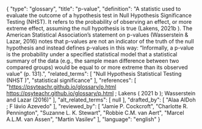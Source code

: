 {
    "type": "glossary",
    "title": "p-value",
    "definition": "A statistic used to evaluate the outcome of a hypothesis test in Null Hypothesis Significance Testing (NHST). It refers to the probability of observing an effect, or more extreme effect, assuming the null hypothesis is true (Lakens, 2021b ). The American Statistical Association’s statement on p-values (Wasserstein & Lazar, 2016) notes that p-values are not an indicator of the truth of the null hypothesis and instead defines p-values in this way: “Informally, a p-value is the probability under a specified statistical model that a statistical summary of the data (e.g., the sample mean difference between two compared groups) would be equal to or more extreme than its observed value” (p. 131).",
    "related_terms": [
        "Null Hypothesis Statistical Testing (NHST )",
        "statistical significance"
    ],
    "references": [
        "https://psyteachr.github.io/glossary/p.html https://psyteachr.github.io/glossary/p.html ; Lakens ( 2021 b ); Wasserstein and Lazar (2016)"
    ],
    "alt_related_terms": [
        null
    ],
    "drafted_by": [
        "Alaa AlDoh ; F lávio Azevedo"
    ],
    "reviewed_by": [
        "Jamie P. Cockcroft",
        "Charlotte R. Pennington",
        "Suzanne L. K. Stewart",
        "Robbie C.M. van Aert",
        "Marcel A.L.M. van Assen",
        "Martin Vasilev"
    ],
    "language": "english"
}